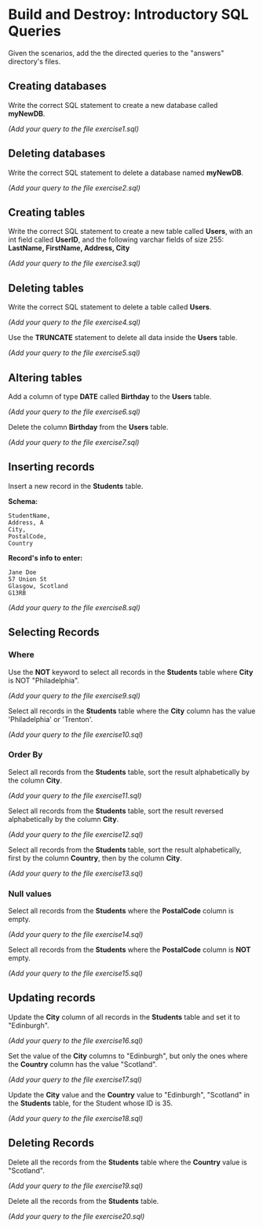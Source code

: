 # Build and Destroy: Introductory SQL Queries

Given the scenarios, add the the directed queries to the "answers" directory's files.

## Creating databases

Write the correct SQL statement to create a new database called **myNewDB**.

*(Add your query to the file exercise1.sql)*

## Deleting databases

Write the correct SQL statement to delete a database named **myNewDB**.

*(Add your query to the file exercise2.sql)*

## Creating tables

Write the correct SQL statement to create a new table called **Users**, with an int field called **UserID**, and the following varchar fields of size 255: **LastName, FirstName, Address, City**

*(Add your query to the file exercise3.sql)*

## Deleting tables

Write the correct SQL statement to delete a table called **Users**.

*(Add your query to the file exercise4.sql)*


Use the **TRUNCATE** statement to delete all data inside the **Users** table.

*(Add your query to the file exercise5.sql)*

## Altering tables

Add a column of type **DATE** called **Birthday** to the **Users** table.

*(Add your query to the file exercise6.sql)*

Delete the column **Birthday** from the **Users** table.

*(Add your query to the file exercise7.sql)*
  

## Inserting records

Insert a new record in the **Students** table.

**Schema:**
 
```
StudentName,
Address, A
City, 
PostalCode,
Country
```

**Record's info to enter:**

```
Jane Doe
57 Union St
Glasgow, Scotland
G13RB
```

*(Add your query to the file exercise8.sql)*

## Selecting Records

### Where

Use the **NOT** keyword to select all records in the **Students** table where **City** is NOT "Philadelphia".

*(Add your query to the file exercise9.sql)*

Select all records in the **Students** table where the **City** column has the value 'Philadelphia' or 'Trenton'.

*(Add your query to the file exercise10.sql)*

### Order By
Select all records from the **Students** table, sort the result alphabetically by the column **City**.

*(Add your query to the file exercise11.sql)*

Select all records from the **Students** table, sort the result reversed alphabetically by the column **City**.

*(Add your query to the file exercise12.sql)*

Select all records from the **Students** table, sort the result alphabetically, first by the column **Country**, then by the column **City**.

*(Add your query to the file exercise13.sql)*

### Null values
Select all records from the **Students** where the **PostalCode** column is empty.

*(Add your query to the file exercise14.sql)*

Select all records from the **Students** where the **PostalCode** column is **NOT** empty.

*(Add your query to the file exercise15.sql)*


## Updating records
Update the **City** column of all records in the **Students** table and set it to "Edinburgh".

*(Add your query to the file exercise16.sql)*
 
 Set the value of the **City** columns to "Edinburgh", but only the ones where the **Country** column has the value "Scotland".

*(Add your query to the file exercise17.sql)*
 
Update the **City** value and the **Country** value to "Edinburgh", "Scotland" in the **Students** table, for the Student whose ID is 35.

*(Add your query to the file exercise18.sql)*

## Deleting Records
Delete all the records from the **Students** table where the **Country** value is "Scotland".

*(Add your query to the file exercise19.sql)*
 
Delete all the records from the **Students** table.

*(Add your query to the file exercise20.sql)*
